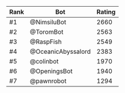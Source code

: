 Rank|Bot|Rating
---|---|---
#1|@NimsiluBot|2660
#2|@ToromBot|2563
#3|@RaspFish|2549
#4|@OceanicAbyssalord|2383
#5|@colinbot|1970
#6|@OpeningsBot|1940
#7|@pawnrobot|1294
